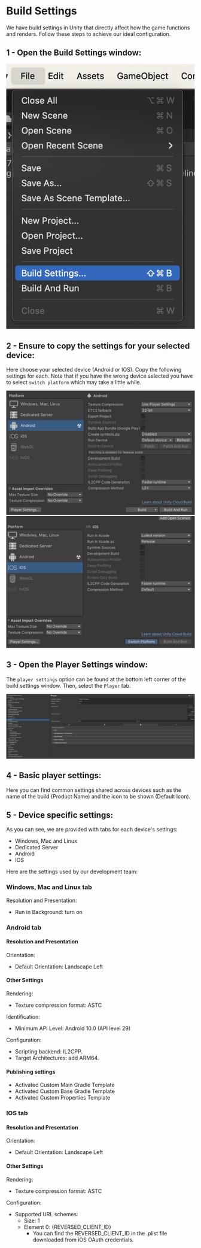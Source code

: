 # Build Settings

We have build settings in Unity that directly affect how the game functions and renders. Follow these steps to achieve our ideal configuration.

## 1 - Open the Build Settings window:

![](./images/buildSettingsOption.png)

## 2 - Ensure to copy the settings for your selected device:

Here choose your selected device (Android or IOS). Copy the following settings for each. Note that if you have the wrong device selected you have to select `switch platform` which may take a little while.

![](./images/androidSettings.png)
![](./images/iosSettings.png)

## 3 - Open the Player Settings window:

The `player settings` option can be found at the bottom left corner of the build settings window. Then, select the `Player` tab.

![](./images/playerTab.png)

## 4 - Basic player settings:

Here you can find common settings shared across devices such as the name of the build (Product Name) and the icon to be shown (Default Icon).

## 5 - Device specific settings:

As you can see, we are provided with tabs for each device's settings:

- Windows, Mac and Linux
- Dedicated Server
- Android
- IOS

Here are the settings used by our development team:

### Windows, Mac and Linux tab

Resolution and Presentation:

- Run in Background: turn on

### Android tab

#### Resolution and Presentation

Orientation:

- Default Orientation: Landscape Left

#### Other Settings

Rendering:

- Texture compression format: ASTC

Identification:

- Minimum API Level: Android 10.0 (API level 29)

Configuration:

- Scripting backend: IL2CPP.
- Target Architectures: add ARM64.

#### Publishing settings

- Activated Custom Main Gradle Template
- Activated Custom Base Gradle Template
- Activated Custom Properties Template

### IOS tab

#### Resolution and Presentation

Orientation:

- Default Orientation: Landscape Left

#### Other Settings

Rendering:

- Texture compression format: ASTC

Configuration:

- Supported URL schemes:
  - Size: 1
  - Element 0: {REVERSED_CLIENT_ID}
    - You can find the REVERSED_CLIENT_ID in the .plist file downloaded from iOS OAuth credentials.
